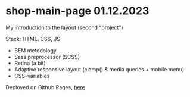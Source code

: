# shop-main-page 01.12.2023

My introduction to the layout (second "project")

Stack: HTML, CSS, JS

- BEM metodology
- Sass preprocessor (SCSS)
- Retina (a bit)
- Adaptive responsive layout (clamp() & media queries + mobile menu)
- CSS-variables

Deployed on Github Pages, [here](https://vvaasd.github.io/shop-main-page/)
